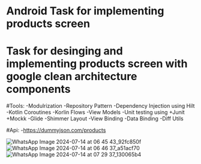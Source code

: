 # Android Task for implementing products screen

# Task for desinging and implementing products screen with google clean architecture components

#Tools: 
-Modulrization
-Repository Pattern
-Dependency Injection using Hilt
-Kotlin Coroutines
-Korlin Flows
-View Models
-Unit testing using
  +Junit
  +Mockk
-Glide
-Shimmer Layout
-View Binding
-Data Binding
-Diff Utils

#Api: 
-https://dummyjson.com/products

![WhatsApp Image 2024-07-14 at 06 45 43_92fc850f](https://github.com/user-attachments/assets/bee6087d-264f-4a80-9e13-d8ec204d80a1)
![WhatsApp Image 2024-07-14 at 06 46 37_a51acf70](https://github.com/user-attachments/assets/54d1c604-02ec-4fdd-b0bb-b5ac9c323e52)
![WhatsApp Image 2024-07-14 at 07 29 37_130065b4](https://github.com/user-attachments/assets/46b19d33-7635-4e98-a687-de1d38b26e39)
